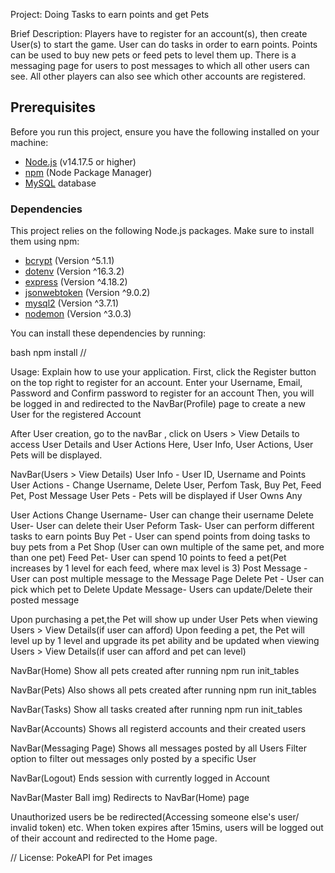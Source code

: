 Project: Doing Tasks to earn points and get Pets

Brief Description: Players have to register for an account(s), then create User(s) to start the game.
User can do tasks in order to earn points.
Points can be used to buy new pets or feed pets to level them up.
There is a messaging page for users to post messages to which all other users can see.
All other players can also see which other accounts are registered.

## Prerequisites

Before you run this project, ensure you have the following installed on your machine:

- [Node.js](https://nodejs.org/) (v14.17.5 or higher)
- [npm](https://www.npmjs.com/) (Node Package Manager)
- [MySQL](https://www.mysql.com/) database

### Dependencies

This project relies on the following Node.js packages. Make sure to install them using npm:

- [bcrypt](https://www.npmjs.com/package/bcrypt) (Version ^5.1.1)
- [dotenv](https://www.npmjs.com/package/dotenv) (Version ^16.3.2)
- [express](https://www.npmjs.com/package/express) (Version ^4.18.2)
- [jsonwebtoken](https://www.npmjs.com/package/jsonwebtoken) (Version ^9.0.2)
- [mysql2](https://www.npmjs.com/package/mysql2) (Version ^3.7.1)
- [nodemon](https://www.npmjs.com/package/nodemon) (Version ^3.0.3)

You can install these dependencies by running:

bash
npm install
//

Usage: Explain how to use your application.
First, click the Register button on the top right to register for an account.
Enter your Username, Email, Password and Confirm password to register for an account
Then, you will be logged in and redirected to the NavBar(Profile) page to create a new User for the registered Account

After User creation, go to the navBar , click on Users > View Details to access User Details and User Actions
Here, User Info, User Actions, User Pets will be displayed.

NavBar(Users > View Details)
User Info - User ID, Username and Points
User Actions - Change Username, Delete User, Perfom Task, Buy Pet, Feed Pet, Post Message
User Pets - Pets will be displayed if User Owns Any

User Actions
Change Username- User can change their username
Delete User- User can delete their User
Peform Task- User can perform different tasks to earn points
Buy Pet - User can spend points from doing tasks to buy pets from a Pet Shop (User can own multiple of the same pet, and more than one pet)
Feed Pet- User can spend 10 points to feed a pet(Pet increases by 1 level for each feed, where max level is 3)
Post Message - User can post multiple message to the Message Page
Delete Pet - User can pick which pet to Delete
Update Message- Users can update/Delete their posted message

Upon purchasing a pet,the Pet will show up under User Pets when viewing Users > View Details(if user can afford)
Upon feeding a pet, the Pet will level up by 1 level and upgrade its pet ability and be updated when viewing Users > View Details(if user can afford and pet can level)

NavBar(Home)
Show all pets created after running npm run init_tables

NavBar(Pets)
Also shows all pets created after running npm run init_tables

NavBar(Tasks)
Show all tasks created after running npm run init_tables

NavBar(Accounts)
Shows all registerd accounts and their created users

NavBar(Messaging Page)
Shows all messages posted by all Users
Filter option to filter out messages only posted by a specific User

NavBar(Logout)
Ends session with currently logged in Account

NavBar(Master Ball img)
Redirects to NavBar(Home) page

Unauthorized users be be redirected(Accessing someone else's user/ invalid token) etc.
When token expires after 15mins, users will be logged out of their account and redirected to the Home page.

//
License: PokeAPI for Pet images
